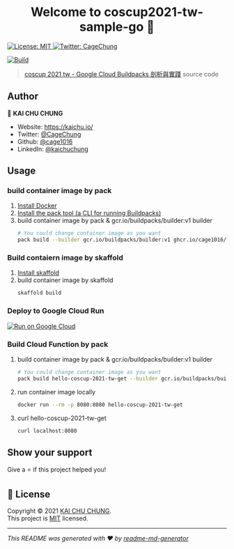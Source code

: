 <h1 align="center">Welcome to coscup2021-tw-sample-go 👋</h1>
<p>
  <a href="https://github.com/cage1016/coscup2021-tw-sample-go/blob/master/LICENSE" target="_blank">
    <img alt="License: MIT" src="https://img.shields.io/badge/License-MIT-yellow.svg" />
  </a>
  <a href="https://twitter.com/CageChung" target="_blank">
    <img alt="Twitter: CageChung" src="https://img.shields.io/twitter/follow/CageChung.svg?style=social" />
  </a>
  
</p>

[![Build](https://github.com/cage1016/coscup2021-tw-sample-go/actions/workflows/build.yml/badge.svg)](https://github.com/cage1016/coscup2021-tw-sample-go/actions/workflows/build.yml)

> [coscup 2021 tw - Google Cloud Buildpacks 剖析與實踐](https://coscup.org/2021/zh-TW/session/J3X8SE) source code

## Author

👤 **KAI CHU CHUNG**

* Website: https://kaichu.io/
* Twitter: [@CageChung](https://twitter.com/CageChung)
* Github: [@cage1016](https://github.com/cage1016)
* LinkedIn: [@kaichuchung](https://linkedin.com/in/kaichuchung)

## Usage

### build container image by pack

1. [Install Docker](https://store.docker.com/search?type=edition&offering=community)
1. [Install the pack tool (a CLI for running Buildpacks)](https://buildpacks.io/docs/install-pack/)
1. build container image by pack & gcr.io/buildpacks/builder:v1 builder
    ```bash
    # You could change container image as you want
    pack build --builder gcr.io/buildpacks/builder:v1 ghcr.io/cage1016/coscup2021-tw-sample-go
    ```
### Build contaiern image by skaffold

1. [Install skaffold](https://skaffold.dev/docs/install/)
1. build container image by skaffold
    ```bash
    skaffold build 
    ```
### Deploy to Google Cloud Run

[![Run on Google Cloud](https://deploy.cloud.run/button.svg)](https://deploy.cloud.run)


### Build Cloud Function by pack

1. build container image by pack & gcr.io/buildpacks/builder:v1 builder
    ```bash
    # You could change container image as you want
    pack build hello-coscup-2021-tw-get --builder gcr.io/buildpacks/builder:v1 --env GOOGLE_FUNCTION_TARGET=HelloCocsup2021tw -p functions
    ```
1. run container image locally
    ```bash
    docker run --rm -p 8080:8080 hello-coscup-2021-tw-get
    ```
2. curl hello-coscup-2021-tw-get
    ```bash
    curl localhost:8080
    ```

## Show your support

Give a ⭐️ if this project helped you!

## 📝 License

Copyright © 2021 [KAI CHU CHUNG](https://github.com/cage1016).<br />
This project is [MIT](./LICENSE) licensed.

***
_This README was generated with ❤️ by [readme-md-generator](https://github.com/kefranabg/readme-md-generator)_